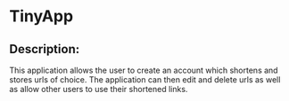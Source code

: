 # TinyApp

## Description:

This application allows the user to create an account which shortens and stores urls of choice. 
The application can then edit and delete urls as well as allow other users to use their shortened links.
